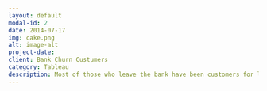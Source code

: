```yaml
---
layout: default
modal-id: 2
date: 2014-07-17
img: cake.png
alt: image-alt
project-date: 
client: Bank Churn Custumers
category: Tableau
description: Most of those who leave the bank have been customers for less than a year, their estimated salary is equal to the balance on their bank statement. The age group most likely to leave is 41-50 years old. France has the highest client amount, but this does not mean a better balance. German accounts --Salary: 101-- have the highest balances, doubling those of France and Spain --Salary: 99K--, although the average salary is practically the same --Salary: Germany 101K, --France 100K, Spain 99K.
---
```

